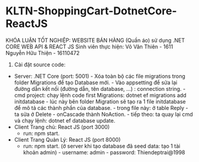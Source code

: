 # KLTN-ShoppingCart-DotnetCore-ReactJS
KHÓA LUẬN TỐT NGHIỆP: WEBSITE BÁN HÀNG (Quần áo) sử dụng .NET CORE WEB API & REACT JS
Sinh viên thực hiện:          Võ Văn Thiên          -     1611
                              Nguyễn Hữu Thiện      -     16110472
1. Cài đặt source code:
- Server: .NET Core (port: 5001)
      - Xóa toàn bộ các file migrations trong folder Migrations để tạo Database mới.
      - Vào appsetting để sửa lại đường dẫn kết nối (đường dẫn, tên database, ...) : connection string.
      - cmd project: chạy lệnh code first Migrations: dotnet ef migrations add initdatabase
      - lúc này bên folder Migration sẽ tạo ra 1 file initdatabase để mô tả các thành phần của database.
      - trong file này: ở table Reply - ta sửa ở Delete - onCascade thành NoAction.
      - tiếp theo: ta quay lại cmd và chạy lệnh: dotnet ef database update.
 - Client Trang chủ: React JS (port 3000)
      - run: npm start.
 - Client Trang Quản Lý: React JS (port 8000)
      - run: npm start. (ở server khi tạo database đã seed data: tạo 1 tài khoản admin)
                        - username: admin
                        - password: Thiendeptrai@1998
 
